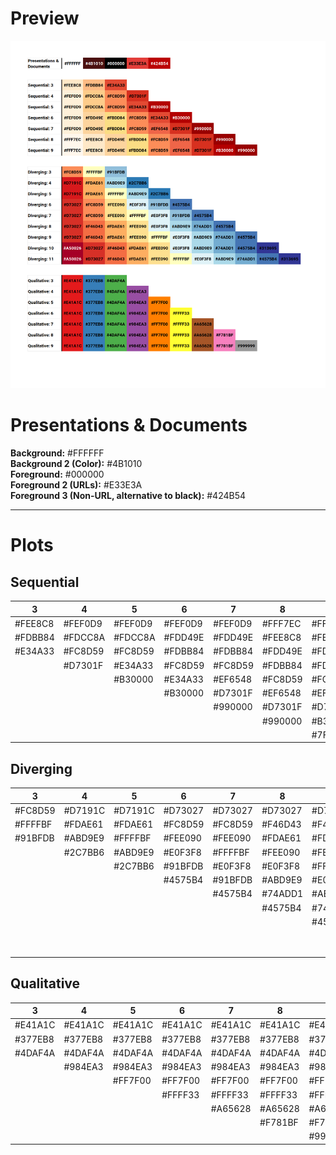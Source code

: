 # Preview

![Color Palette Preview](colors.png)

# Presentations & Documents

**Background:** #FFFFFF  
**Background 2 (Color):** #4B1010  
**Foreground:** #000000  
**Foreground 2 (URLs):** #E33E3A  
**Foreground 3 (Non-URL, alternative to black):** #424B54  

---

# Plots

## Sequential

| 3       | 4       | 5       | 6       | 7       | 8       | 9       |
|---------|---------|---------|---------|---------|---------|---------|
| #FEE8C8 | #FEF0D9 | #FEF0D9 | #FEF0D9 | #FEF0D9 | #FFF7EC | #FFF7EC |
| #FDBB84 | #FDCC8A | #FDCC8A | #FDD49E | #FDD49E | #FEE8C8 | #FEE8C8 |
| #E34A33 | #FC8D59 | #FC8D59 | #FDBB84 | #FDBB84 | #FDD49E | #FDD49E |
|         | #D7301F | #E34A33 | #FC8D59 | #FC8D59 | #FDBB84 | #FDBB84 |
|         |         | #B30000 | #E34A33 | #EF6548 | #FC8D59 | #FC8D59 |
|         |         |         | #B30000 | #D7301F | #EF6548 | #EF6548 |
|         |         |         |         | #990000 | #D7301F | #D7301F |
|         |         |         |         |         | #990000 | #B30000 |
|         |         |         |         |         |         | #7F0000 |

## Diverging

| 3       | 4       | 5       | 6       | 7       | 8       | 9       | 10      | 11      |
|---------|---------|---------|---------|---------|---------|---------|---------|---------|
| #FC8D59 | #D7191C | #D7191C | #D73027 | #D73027 | #D73027 | #D73027 | #A50026 | #A50026 |
| #FFFFBF | #FDAE61 | #FDAE61 | #FC8D59 | #FC8D59 | #F46D43 | #F46D43 | #D73027 | #D73027 |
| #91BFDB | #ABD9E9 | #FFFFBF | #FEE090 | #FEE090 | #FDAE61 | #FDAE61 | #F46D43 | #F46D43 |
|         | #2C7BB6 | #ABD9E9 | #E0F3F8 | #FFFFBF | #FEE090 | #FEE090 | #FDAE61 | #FDAE61 |
|         |         | #2C7BB6 | #91BFDB | #E0F3F8 | #E0F3F8 | #FFFFBF | #FEE090 | #FEE090 |
|         |         |         | #4575B4 | #91BFDB | #ABD9E9 | #E0F3F8 | #E0F3F8 | #FFFFBF |
|         |         |         |         | #4575B4 | #74ADD1 | #ABD9E9 | #ABD9E9 | #E0F3F8 |
|         |         |         |         |         | #4575B4 | #74ADD1 | #74ADD1 | #ABD9E9 |
|         |         |         |         |         |         | #4575B4 | #4575B4 | #74ADD1 |
|         |         |         |         |         |         |         | #313695 | #4575B4 |
|         |         |         |         |         |         |         |         | #313695 |

## Qualitative

| 3       | 4       | 5       | 6       | 7       | 8       | 9       |
|---------|---------|---------|---------|---------|---------|---------|
| #E41A1C | #E41A1C | #E41A1C | #E41A1C | #E41A1C | #E41A1C | #E41A1C |
| #377EB8 | #377EB8 | #377EB8 | #377EB8 | #377EB8 | #377EB8 | #377EB8 |
| #4DAF4A | #4DAF4A | #4DAF4A | #4DAF4A | #4DAF4A | #4DAF4A | #4DAF4A |
|         | #984EA3 | #984EA3 | #984EA3 | #984EA3 | #984EA3 | #984EA3 |
|         |         | #FF7F00 | #FF7F00 | #FF7F00 | #FF7F00 | #FF7F00 |
|         |         |         | #FFFF33 | #FFFF33 | #FFFF33 | #FFFF33 |
|         |         |         |         | #A65628 | #A65628 | #A65628 |
|         |         |         |         |         | #F781BF | #F781BF |
|         |         |         |         |         |         | #999999 |
